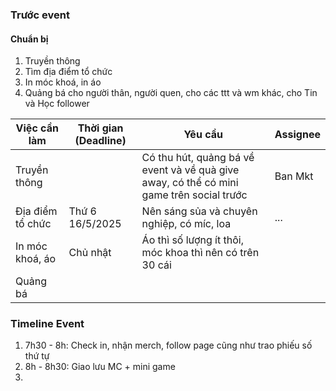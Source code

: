 ### Trước event
#### Chuẩn bị

1. Truyền thông
2. Tìm địa điểm tổ chức
3. In móc khoá, in áo
4. Quảng bá cho người thân, người quen, cho các ttt và wm khác, cho Tin và Học follower



| Việc cần làm     | Thời gian (Deadline) | Yêu cầu                                                                                  | Assignee |
| ---------------- | -------------------- | ---------------------------------------------------------------------------------------- | -------- |
| Truyền thông     |                      | Có thu hút, quảng bá về event và về quà give away, có thể có mini game trên social trước | Ban Mkt  |
| Địa điểm tổ chức | Thứ 6 16/5/2025      | Nên sáng sủa và chuyên nghiệp, có míc, loa                                               | ...      |
| In móc khoá, áo  | Chủ nhật             | Áo thì số lượng ít thôi, móc khoa thì nên có trên 30 cái                                 |          |
| Quảng bá         |                      |                                                                                          |          |

### Timeline Event
1. 7h30 - 8h: Check in, nhận merch, follow page cũng như trao phiếu số thứ tự
2. 8h - 8h30: Giao lưu MC + mini game
3. 